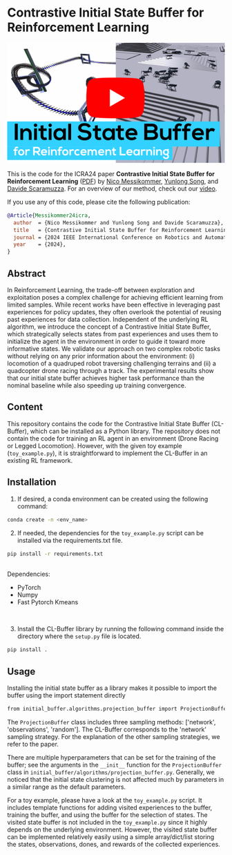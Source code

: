 # Contrastive Initial State Buffer for Reinforcement Learning

<p align="center">
 <a href="https://youtu.be/RB7mDq2fhho">
  <img src="doc/thumbnail.png" alt="youtube_video" width="800"/>
 </a>
</p>

This is the code for the ICRA24 paper **Contrastive Initial State Buffer for Reinforcement Learning**
([PDF](https://rpg.ifi.uzh.ch/docs/ICRA24_Messikommer.pdf)) by [Nico Messikommer](https://messikommernico.github.io/), [Yunlong Song](https://yun-long.github.io/), and [Davide Scaramuzza](http://rpg.ifi.uzh.ch/people_scaramuzza.html).
For an overview of our method, check out our [video](https://youtu.be/RB7mDq2fhho).

If you use any of this code, please cite the following publication:

```bibtex
@Article{Messikommer24icra,
  author  = {Nico Messikommer and Yunlong Song and Davide Scaramuzza},
  title   = {Contrastive Initial State Buffer for Reinforcement Learning},
  journal = {2024 IEEE International Conference on Robotics and Automation (ICRA)},
  year    = {2024},
}
```

## Abstract

In Reinforcement Learning, the trade-off between exploration and exploitation poses a complex challenge for achieving efficient learning from limited samples.
While recent works have been effective in leveraging past experiences for policy updates, they often overlook the potential of reusing past experiences for data collection.
Independent of the underlying RL algorithm, we introduce the concept of a Contrastive Initial State Buffer, which strategically selects states from past experiences and uses them to initialize the agent in the environment in order to guide it toward more informative states.
We validate our approach on two complex robotic tasks without relying on any prior information about the environment: (i) locomotion of a quadruped robot traversing challenging terrains and (ii) a quadcopter drone racing through a track.
The experimental results show that our initial state buffer achieves higher task performance than the nominal baseline while also speeding up training convergence.

## Content

This repository contains the code for the Contrastive Initial State Buffer (CL-Buffer), which can be installed as a Python library. 
The repository does not contain the code for training an RL agent in an environment (Drone Racing or Legged Locomotion).
However, with the given toy example (```toy_example.py```), it is straightforward to implement the CL-Buffer in an existing RL framework.

## Installation

1. If desired, a conda environment can be created using the following command:

```bash
conda create -n <env_name>
```

2.  If needed, the dependencies for the ```toy_example.py``` script can be installed via the requirements.txt file.
```bash
pip install -r requirements.txt
```
<br>    
    Dependencies:
    <ul>
        <li>PyTorch</li>
        <li>Numpy</li>
        <li>Fast Pytorch Kmeans</li>
    </ul><br>
    
3. Install the CL-Buffer library by running the following command inside the directory where the ```setup.py``` file is located.
```bash
pip install .
```


## Usage
Installing the initial state buffer as a library makes it possible to import the buffer using the import statement directly
```bash
from initial_buffer.algorithms.projection_buffer import ProjectionBuffer
```

The ```ProjectionBuffer``` class includes three sampling methods: ['network', 'observations', 'random']. 
The CL-Buffer corresponds to the 'network' sampling strategy.
For the explanation of the other sampling strategies, we refer to the paper.

There are multiple hyperparameters that can be set for the training of the buffer; see the arguments in the ```__init__``` function for the ```ProjectionBuffer``` class in ```initial_buffer/algorithms/projection_buffer.py```. 
Generally, we noticed that the initial state clustering is not affected much by parameters in a similar range as the default parameters.

For a toy example, please have a look at the ```toy_example.py``` script. 
It includes template functions for adding visited experiences to the buffer, training the buffer, and using the buffer for the selection of states.
The visited state buffer is not included in the ```toy_example.py``` since it highly depends on the underlying environment. 
However, the visited state buffer can be implemented relatively easily using a simple array/dict/list storing the states, observations, dones, and rewards of the collected experiences.

